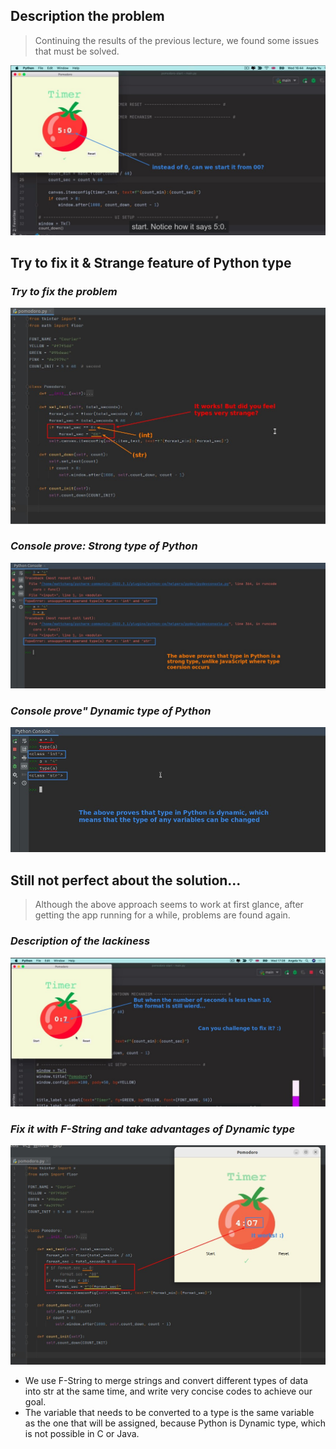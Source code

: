 ## **Description the problem**

> Continuing the results of the previous lecture, we found some issues that must be solved.

![Alt desc the problem](pic/01.jpg)

## **Try to fix it & Strange feature of Python type**

### _Try to fix the problem_

![Alt 1st try & find the strange feature of Python type](pic/02.jpg)

### _Console prove: Strong type of Python_

![Alt prove strong type of Python in console](pic/03.jpg)

### _Console prove" Dynamic type of Python_

![Alt prove dynamic type of Python in console](pic/04.jpg)

## **Still not perfect about the solution...**

> Although the above approach seems to work at first glance, after getting the app running for a while, problems are found again.

### _Description of the lackiness_

![Alt still not perfect solve the problem...](pic/05.jpg)

### _Fix it with F-String and take advantages of Dynamic type_

![Alt fix it with F-String and dynamic type concept of Python](pic/06.jpg)

- We use F-String to merge strings and convert different types of data into str at the same time, and write very concise codes to achieve our goal.
- The variable that needs to be converted to a type is the same variable as the one that will be assigned, because Python is Dynamic type, which is not possible in C or Java.
